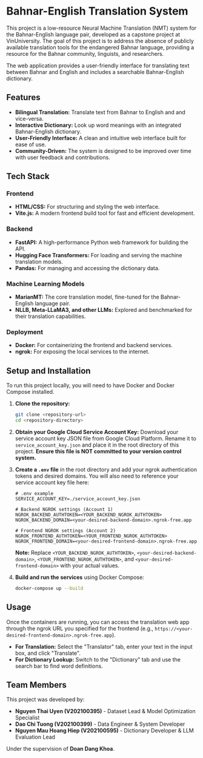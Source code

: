 # Bahnar-English Translation System

This project is a low-resource Neural Machine Translation (NMT) system for the Bahnar-English language pair, developed as a capstone project at VinUniversity. The goal of this project is to address the absence of publicly available translation tools for the endangered Bahnar language, providing a resource for the Bahnar community, linguists, and researchers.

The web application provides a user-friendly interface for translating text between Bahnar and English and includes a searchable Bahnar-English dictionary.

## Features

* **Bilingual Translation:** Translate text from Bahnar to English and and vice-versa.
* **Interactive Dictionary:** Look up word meanings with an integrated Bahnar-English dictionary.
* **User-Friendly Interface:** A clean and intuitive web interface built for ease of use.
* **Community-Driven:** The system is designed to be improved over time with user feedback and contributions.

## Tech Stack

### Frontend
* **HTML/CSS:** For structuring and styling the web interface.
* **Vite.js:** A modern frontend build tool for fast and efficient development.

### Backend
* **FastAPI:** A high-performance Python web framework for building the API.
* **Hugging Face Transformers:** For loading and serving the machine translation models.
* **Pandas:** For managing and accessing the dictionary data.

### Machine Learning Models
* **MarianMT:** The core translation model, fine-tuned for the Bahnar-English language pair.
* **NLLB, Meta-LLaMA3, and other LLMs:** Explored and benchmarked for their translation capabilities.

### Deployment
* **Docker:** For containerizing the frontend and backend services.
* **ngrok:** For exposing the local services to the internet.

## Setup and Installation

To run this project locally, you will need to have Docker and Docker Compose installed.

1.  **Clone the repository:**
    ```bash
    git clone <repository-url>
    cd <repository-directory>
    ```

2.  **Obtain your Google Cloud Service Account Key:**
    Download your service account key JSON file from Google Cloud Platform. Rename it to `service_account_key.json` and place it in the root directory of this project. **Ensure this file is NOT committed to your version control system.**

3.  **Create a `.env` file** in the root directory and add your ngrok authentication tokens and desired domains. You will also need to reference your service account key file here:
    ```
    # .env example
    SERVICE_ACCOUNT_KEY=./service_account_key.json

    # Backend NGROK settings (Account 1)
    NGROK_BACKEND_AUTHTOKEN=<YOUR_BACKEND_NGROK_AUTHTOKEN>
    NGROK_BACKEND_DOMAIN=<your-desired-backend-domain>.ngrok-free.app

    # Frontend NGROK settings (Account 2)
    NGROK_FRONTEND_AUTHTOKEN=<YOUR_FRONTEND_NGROK_AUTHTOKEN>
    NGROK_FRONTEND_DOMAIN=<your-desired-frontend-domain>.ngrok-free.app
    ```
    **Note:** Replace `<YOUR_BACKEND_NGROK_AUTHTOKEN>`, `<your-desired-backend-domain>`, `<YOUR_FRONTEND_NGROK_AUTHTOKEN>`, and `<your-desired-frontend-domain>` with your actual values.

4.  **Build and run the services** using Docker Compose:
    ```bash
    docker-compose up --build
    ```

## Usage

Once the containers are running, you can access the translation web app through the ngrok URL you specified for the frontend (e.g., `https://<your-desired-frontend-domain>.ngrok-free.app`).

* **For Translation:** Select the "Translator" tab, enter your text in the input box, and click "Translate".
* **For Dictionary Lookup:** Switch to the "Dictionary" tab and use the search bar to find word definitions.

## Team Members

This project was developed by:

* **Nguyen Thai Uyen (V202100395)** - Dataset Lead & Model Optimization Specialist
* **Dao Chi Tuong (V202100399)** - Data Engineer & System Developer
* **Nguyen Mau Hoang Hiep (V202100595)** - Dictionary Developer & LLM Evaluation Lead

Under the supervision of **Doan Dang Khoa**.